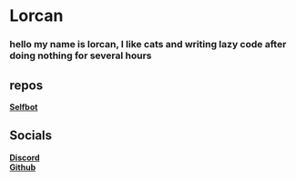 # Lorcan
### hello my name is lorcan, I like cats and writing lazy code after doing nothing for several hours  

## repos
**[Selfbot](https://github.com/Lorcan-1/lorcanselfbot)**

## Socials  
**[Discord](<https://discord.com/users/992499799284781147>)**  
**[Github](https://github.com/Lorcan-1)**




